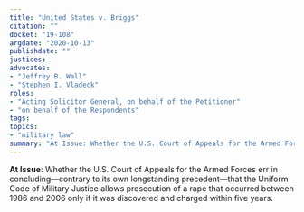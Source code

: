 ```yaml
---
title: "United States v. Briggs"
citation: ""
docket: "19-108"
argdate: "2020-10-13"
publishdate: ""
justices:
advocates:
- "Jeffrey B. Wall"
- "Stephen I. Vladeck"
roles:
- "Acting Solicitor General, on behalf of the Petitioner"
- "on behalf of the Respondents"
tags:
topics:
- "military law"
summary: "At Issue: Whether the U.S. Court of Appeals for the Armed Forces err in concluding—contrary to its own longstanding precedent—that the Uniform Code of Military Justice allows prosecution of a rape that occurred between 1986 and 2006 only if it was discovered and charged within five years."
---
```

**At Issue**: Whether the U.S. Court of Appeals for the Armed Forces err in concluding—contrary to its own longstanding precedent—that the Uniform Code of Military Justice allows prosecution of a rape that occurred between 1986 and 2006 only if it was discovered and charged within five years.